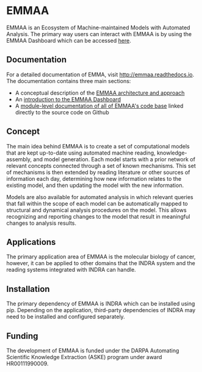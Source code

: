 # EMMAA
EMMAA is an Ecosystem of Machine-maintained Models with Automated Analysis.
The primary way users can interact with EMMAA is by using the EMMAA Dashboard
which can be accessed 
[here](http://emmaa.indra.bio).

## Documentation
For a detailed documentation of EMMA, visit http://emmaa.readthedocs.io.
The documentation contains three main sections:
- A conceptual description of the [EMMAA architecture and approach](https://emmaa.readthedocs.io/en/latest/architecture/index.html)
- An [introduction to the EMMAA Dashboard](https://emmaa.readthedocs.io/en/latest/dashboard/index.html)
- A [module-level documentation of all of EMMAA's code base](https://emmaa.readthedocs.io/en/latest/modules/index.html) linked directly to the source code on Github

## Concept
The main idea behind EMMAA is to create a set of computational models that
are kept up-to-date using automated machine reading, knowledge-assembly, and
model generation. Each model starts with a prior network of relevant concepts
connected through a set of known mechanisms. This set of mechanisms is then
extended by reading literature or other sources of information each day,
determining how new information relates to the existing model, and then
updating the model with the new information.

Models are also available for automated analysis in which relevant queries
that fall within the scope of each model can be automatically mapped
to structural and dynamical analysis procedures on the model. This allows
recognizing and reporting changes to the model that result in meaningful
changes to analysis results.

## Applications
The primary application area of EMMAA is the molecular biology of cancer,
however, it can be applied to other domains that the INDRA system and the
reading systems integrated with INDRA can handle.

## Installation
The primary dependency of EMMAA is INDRA which can be installed using pip.
Depending on the application, third-party dependencies of INDRA may need
to be installed and configured separately.

## Funding
The development of EMMAA is funded under the DARPA Automating Scientific
Knowledge Extraction (ASKE) program under award HR00111990009.
